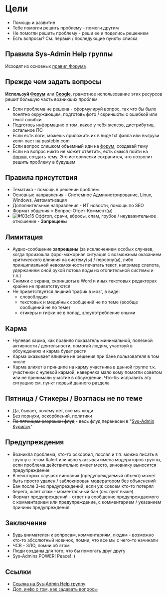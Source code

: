 # Цели
* Помощь и развитие
* Тебе помогли решить проблему - помоги другим
* Не помогли решить проблему - реши ее и поделись решением
* Есть вопросы? См. первый / последующие пункты списка

## Правила Sys-Admin Help группы
Исходят из основных [правил Форума](https://github.com/m0zgen/forum-chat-rules/blob/master/Forum-rules.md)

## Прежде чем задать вопросы
**Используй [Форум](https://forum.sys-adm.in)** или **[Google](https://google.com)**, грамотное использование этих ресурсов решит большую часть возникших проблем
* Если проблема не решена - сформулируй вопрос, так что бы было понятно окружающим, подготовь фото / скриншоты с ошибкой или текст ошибки
* Подготовь информацию о том, какое у тебя железо, дистрибутив, остальное ПО
* Если есть логи, можешь приложить их в виде txt файла или выгрузи копи-паст на pastebin.com
* Если вопрос слишком объемный иди на [форум](https://forum.sys-adm.in), создавай тему
* Если на вопрос никто не может ответить, есть смысл пойти на [форум](https://forum.sys-adm.in), создать тему. Это исторически сохранится, что позволит решить проблему в будущем

## Правила присутствия
* Тематика - помощь в решении проблем
* Основные направления - Системное Администрирование, Linux, Windows, Автоматизация
* Дополнительные направления - ИТ новости, помощь по SEO
* Формат общения > Вопрос-Ответ-Коммент(ы)
* ![#f03c15](https://placehold.it/15/f03c15/000000?text=+) Оффтоп, срачи, вбросы, спам, грубое / неуважительное отношение - **Запрещены**

## Лимитация
* Аудио-сообщение **запрещены** (за исключением особых случаев, когда произошла форс-мажорная ситуация с возможным оказанием критического влияния на систему(ы) / персону(ы), либо принципиальной невозможности печатать текст, например слепота, удержанием оной рукой потока воды из отопительной системы и т.п.)
* Снимки с экрана, скриншоты в Word и иных текстовых редакторах крайне не приветствуются
* Не приветствуется лишний трафик в мозг, в виде:
    * словоблудия
	* текстовых и медийных сообщений не по теме (вообще сообщений не по теме)
	* стикеры и гифки не в попад, злоупотребление оными

## Карма
* Нулевая карма, как правило показатель минимальной, полезной активности / деятельности, помогай людям, участвуй в обсуждениях и карма будет расти
* Карма оказывает влияние не решения при бане пользователя в том числе
* Карма влияет в принципе на карму участника в данной группе т.к. участники с нулевой кармой, наверняка мало кому помогли советом или не принимали участие в обсуждении. Что-бы исправить эту ситуацию см. пункт первый данного раздела

## Пятница / Стикеры / Возгласы не по теме
* Да, бывает, почему нет, все мы люди
* Без порнухи, оскорблений, политики
* ~~По пятницам разрешен флуд~~ - весь флуд перенесен в "[Sys-Admin Курилку](https://t.me/sys_admin_smoke)"

## Предупреждения
* Возникла проблема, кто-то оскорбил, послал и т.п. можно писать в группу с тегом #alert или явно указывая имена модераторов группы, если проблема действительно имеет место, виновнику выносится предупреждение
* В некоторых случаях виновник (предупреждаемый объект) может быть просто удален / заблокирован модератором без объяснений
* Бан после 3-ех предупреждений, если уж совсем кто-то потерял берега, шлет спам - моментальный бан (см. пунт выше)
* Формат предупреждений - ответ на сообщение предупреждаемого с комментарием или предупреждение, с комментарием / указанием причины предупреждения
## Заключение
* Будь внимателен к вопросам, комментариям, людям - возможно кто-то абсолютный новичок, помни, что все мы с чего-то начинали
* ЧСВ - ЗЛО, помни об этом
* Люди созданы для того, что бы помогать друг другу
* Sys-Admins POWER! Peace! :)
## Ссылки
* [Ссылка на Sys-Admin Help группу](https://telegram.me/sysadm_in)
* [Доп. инфо о том, как задавать вопросы](http://maddog.sitengine.ru/smart-question-ru.html)